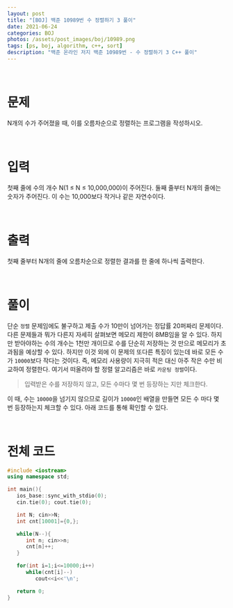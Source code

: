 ```yaml
---
layout: post
title: "[BOJ] 백준 10989번 수 정렬하기 3 풀이"
date: 2021-06-24
categories: BOJ
photos: /assets/post_images/boj/10989.png
tags: [ps, boj, algorithm, c++, sort]
description: "백준 온라인 저지 백준 10989번 - 수 정렬하기 3 C++ 풀이"
---
```


<br>

# 문제

N개의 수가 주어졌을 때, 이를 오름차순으로 정렬하는 프로그램을 작성하시오.

<br>

# 입력

첫째 줄에 수의 개수 N(1 ≤ N ≤ 10,000,000)이 주어진다. 둘째 줄부터 N개의 줄에는 숫자가 주어진다. 이 수는 10,000보다 작거나 같은 자연수이다.

<br>

# 출력

첫째 줄부터 N개의 줄에 오름차순으로 정렬한 결과를 한 줄에 하나씩 출력한다.

<br>

# 풀이

단순 `정렬` 문제임에도 불구하고 제출 수가 10만이 넘어가는 정답률 20퍼짜리 문제이다. 다른 문제들과 뭐가 다른지 자세히 살펴보면 메모리 제한이 8MB임을 알 수 있다. 하지만 받아야하는 수의 개수는 1천만 개이므로 수를 단순히 저장하는 것 만으로 메모리가 초과됨을 예상할 수 있다. 하지만 이것 외에 이 문제의 또다른 특징이 있는데 바로 모든 수가 `10000`보다 작다는 것이다. 즉, 메모리 사용량이 지극히 적은 대신 아주 작은 수만 비교하여 정렬한다. 여기서 떠올려야 할 정렬 알고리즘은 바로 `카운팅 정렬`이다.

> 입력받은 수를 저장하지 않고, 모든 수마다 몇 번 등장하는 지만 체크한다.

이 때, 수는 `10000`을 넘기지 않으므로 길이가 `10000`인 배열을 만들면 모든 수 마다 몇 번 등장하는지 체크할 수 있다. 아래 코드를 통해 확인할 수 있다.

<br>

# 전체 코드

```c++
#include <iostream>
using namespace std;

int main(){
   ios_base::sync_with_stdio(0);
   cin.tie(0); cout.tie(0);

   int N; cin>>N;
   int cnt[10001]={0,};

   while(N--){
      int n; cin>>n;
      cnt[n]++;
   }

   for(int i=1;i<=10000;i++)
      while(cnt[i]--)
         cout<<i<<'\n';

   return 0;
}
```
